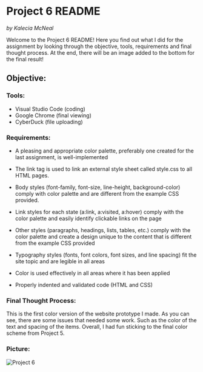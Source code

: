 # Project 6 README 
<em>by Kalecia McNeal</em>

Welcome to the Project 6 README! Here you find out what I did for the assignment by looking through the objective, tools, requirements and final thought process. At the end, there will be an image added to the bottom for the final result!

## Objective: 

### Tools:
- Visual Studio Code (coding)
- Google Chrome (final viewing)
- CyberDuck (file uploading)

### Requirements: 
- A pleasing and appropriate color palette, preferably one created for the last assignment, is well-implemented

- The link tag is used to link an external style sheet called style.css to all HTML pages.

- Body styles (font-family, font-size, line-height, background-color) comply with color palette and are different from the example CSS provided.

- Link styles for each state (a:link, a:visited, a:hover) comply with the color palette and easily identify clickable links on the page

- Other styles (paragraphs, headings, lists, tables, etc.) comply with the color palette and create a design unique to the content that is different from the example CSS provided

- Typography styles (fonts, font colors, font sizes, and line spacing) fit the site topic and are legible in all areas

- Color is used effectively in all areas where it has been applied

- Properly indented and validated code (HTML and CSS)

### Final Thought Process: 
This is the first color version of the website prototype I made. As you can see, there are some issues that needed some work. Such as the color of the text and spacing of the items. Overall, I had fun sticking to the final color scheme from Project 5.

### Picture: 
![Project 6](/CSS/CGS-2821/Project-6/Project6.png "My Project 6 pic")